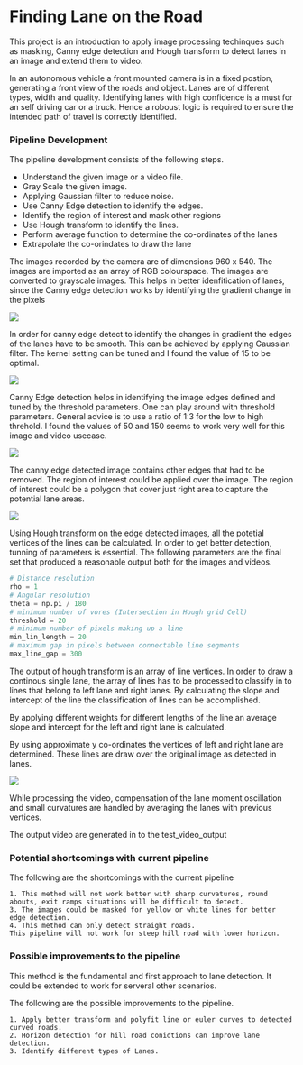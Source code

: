 # Finding Lane on the Road 

This project is an introduction to apply image processing techinques such as masking, Canny edge detection and Hough transform to detect lanes in an image and extend them to video.

In an autonomous vehicle a front mounted camera is in a fixed postion, generating a front view of the roads and object. Lanes are of different types, width and quality. Identifying lanes with high confidence is a must for an self driving car or a truck. Hence a roboust logic is required to ensure the intended path of travel is correctly identified.

### Pipeline Development

The pipeline development consists of the following steps.

- Understand the given image or a video file.
- Gray Scale the given image.
- Applying Gaussian filter to reduce noise.
- Use Canny Edge detection to identify the edges.
- Identify the region of interest and mask other regions
- Use Hough transform to identify the lines.
- Perform average function to determine the co-ordinates of the lanes
- Extrapolate the co-orindates to draw the lane

The images recorded by the camera are of dimensions 960 x 540. The images are imported as an array of RGB colourspace. The images are converted to grayscale images. This helps in better idenfitication of lanes, since the Canny edge detection works by identifying the gradient change in the pixels

![](./test_images_output/solidWhiteCurveGrayScale_Rescaled.jpg)


In order for canny edge detect to identify the changes in gradient the edges of the lanes have to be smooth. This can be achieved by applying Gaussian filter. The kernel setting can be tuned and I found the value of 15 to be optimal.

![](./test_images_output/solidWhiteRightGau_Smooth_Rescaled.jpg)


Canny Edge detection helps in identifying the image edges defined and tuned by the threshold parameters. 
One can play around with threshold parameters. General advice is to use a ratio of 1:3 for the low to high threhold. I found the values of 50 and 150 seems to work very well for this image and video usecase.

![](./test_images_output/solidYellowCurve2Canny_Rescaled.jpg)


The canny edge detected image contains other edges that had to be removed. The region of interest could be applied over the image. The region of interest could be a polygon that cover just right area to capture the potential lane areas.

![](./test_images_output/solidWhiteCurveMasked_Rescaled.jpg)


Using Hough transform on the edge detected images, all the potetial vertices of the lines can be calculated. In order to get better detection, tunning of parameters is essential. The following parameters are the final set that produced a reasonable output both for the images and videos.

```python
# Distance resolution
rho = 1
# Angular resolution
theta = np.pi / 180
# minimum number of vores (Intersection in Hough grid Cell)
threshold = 20
# minimum number of pixels making up a line
min_lin_length = 20
# maximum gap in pixels between connectable line segments
max_line_gap = 300
```

The output of hough transform is an array of line vertices. In order to draw a continous single lane, the array of lines has to be processed to classify in to lines that belong to left lane and right lanes. By calculating the slope and intercept of the line the classification of lines can be accomplished.

By applying different weights for different lengths of the line an average slope and intercept for the left and right lane is calculated.

By using approximate y co-ordinates the vertices of left and right lane are determined. These lines are draw over the original image as detected in lanes.

![](./test_images_output/solidYellowCurveContinuous_Detected_Rescaled.jpg)

While processing the video, compensation of the lane moment oscillation and small curvatures are handled by averaging the lanes with previous vertices.

The output video are generated in to the test_video_output

### Potential shortcomings with current pipeline

The following are the shortcomings with the current pipeline

	1. This method will not work better with sharp curvatures, round abouts, exit ramps situations will be difficult to detect.
	3. The images could be masked for yellow or white lines for better edge detection.
	4. This method can only detect straight roads. 
	This pipeline will not work for steep hill road with lower horizon.


### Possible improvements to the pipeline

This method is the fundamental and first approach to lane detection. It could be extended to work for serveral other scenarios.

The following are the possible improvements to the pipeline.

	1. Apply better transform and polyfit line or euler curves to detected curved roads.
	2. Horizon detection for hill road conidtions can improve lane detection.
	3. Identify different types of Lanes.

